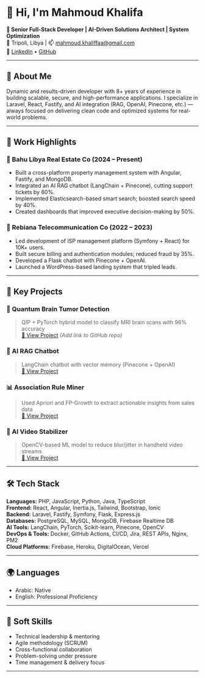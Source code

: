 # 👋 Hi, I'm Mahmoud Khalifa

**🎯 Senior Full-Stack Developer | AI-Driven Solutions Architect | System Optimization**  
📍 Tripoli, Libya | 📫 mahmoud.khaliffaa@gmail.com  
🔗 [LinkedIn](https://www.linkedin.com/in/mahmoudalhadi) • [GitHub](https://github.com/mahmoudkhalifa84)

---

## 🧠 About Me

Dynamic and results-driven developer with 8+ years of experience in building scalable, secure, and high-performance applications. I specialize in Laravel, React, Fastify, and AI integration (RAG, OpenAI, Pinecone, etc.) — always focused on delivering clean code and optimized systems for real-world problems.

---

## 🚀 Work Highlights

### 💼 Bahu Libya Real Estate Co (2024 – Present)
- Built a cross-platform property management system with Angular, Fastify, and MongoDB.
- Integrated an AI RAG chatbot (LangChain + Pinecone), cutting support tickets by 60%.
- Implemented Elasticsearch-based smart search; boosted search speed by 40%.
- Created dashboards that improved executive decision-making by 50%.

### 💼 Rebiana Telecommunication Co (2022 – 2023)
- Led development of ISP management platform (Symfony + React) for 10K+ users.
- Built secure billing and authentication modules; reduced fraud by 35%.
- Developed a Flask chatbot with Pinecone + OpenAI.
- Launched a WordPress-based landing system that tripled leads.

---

## 📌 Key Projects

### 🧠 Quantum Brain Tumor Detection  
> QIP + PyTorch hybrid model to classify MRI brain scans with 96% accuracy  
[🔗 View Project](#) *(Add link to GitHub repo)*

### 🤖 AI RAG Chatbot  
> LangChain chatbot with vector memory (Pinecone + OpenAI)  
[🔗 View Project](#)

### 📊 Association Rule Miner  
> Used Apriori and FP-Growth to extract actionable insights from sales data  
[🔗 View Project](#)

### 🎥 AI Video Stabilizer  
> OpenCV-based ML model to reduce blur/jitter in handheld video streams  
[🔗 View Project](#)

---

## 🛠️ Tech Stack

**Languages:** PHP, JavaScript, Python, Java, TypeScript  
**Frontend:** React, Angular, Inertia.js, Tailwind, Bootstrap, Ionic  
**Backend:** Laravel, Fastify, Symfony, Flask, Express.js  
**Databases:** PostgreSQL, MySQL, MongoDB, Firebase Realtime DB  
**AI Tools:** LangChain, PyTorch, Scikit-learn, Pinecone, OpenCV  
**DevOps & Tools:** Docker, GitHub Actions, CI/CD, Jira, REST APIs, Nginx, PM2  
**Cloud Platforms:** Firebase, Heroku, DigitalOcean, Vercel

---

## 🌍 Languages

- Arabic: Native  
- English: Professional Proficiency

---

## 🧠 Soft Skills

- Technical leadership & mentoring  
- Agile methodology (SCRUM)  
- Cross-functional collaboration  
- Problem-solving under pressure  
- Time management & delivery focus

---

